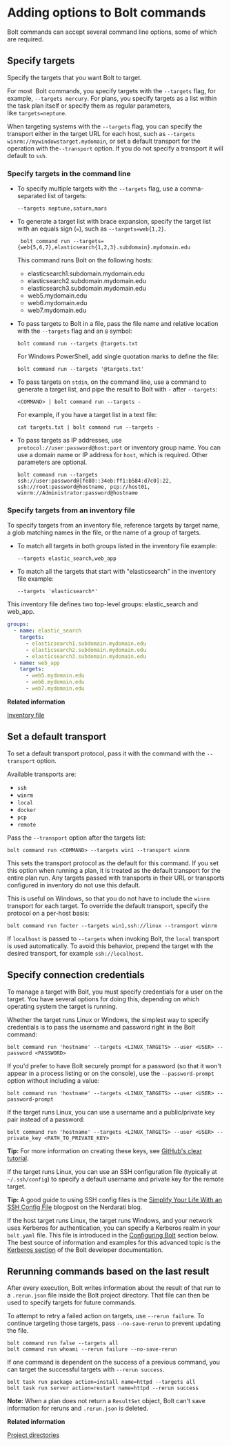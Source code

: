 # Adding options to Bolt commands

Bolt commands can accept several command line options, some of which are required.

## Specify targets

Specify the targets that you want Bolt to target.

For most  Bolt commands, you specify targets with the `--targets` flag, for example, `--targets mercury`. For plans, you specify targets as a list within the task plan itself or specify them as regular parameters, like `targets=neptune`.

When targeting systems with the `--targets` flag, you can specify the transport either in the target URL for each host, such as `--targets winrm://mywindowstarget.mydomain`, or set a default transport for the operation with the`--transport` option. If you do not specify a transport it will default to `ssh`.

### Specify targets in the command line

-   To specify multiple targets with the `--targets` flag, use a comma-separated list of targets:
    ```
    --targets neptune,saturn,mars
    ```

-   To generate a target list with brace expansion, specify the target list with an equals sign (`=`), such as `--targets=web{1,2}`.
    ```
     bolt command run --targets={web{5,6,7},elasticsearch{1,2,3}.subdomain}.mydomain.edu  
    ```
    This command runs Bolt on the following hosts:
    -   elasticsearch1.subdomain.mydomain.edu
    -   elasticsearch2.subdomain.mydomain.edu
    -   elasticsearch3.subdomain.mydomain.edu
    -   web5.mydomain.edu
    -   web6.mydomain.edu
    -   web7.mydomain.edu

-   To pass targets to Bolt in a file, pass the file name and relative location with the `--targets` flag and an `@` symbol:
    ```
    bolt command run --targets @targets.txt
    ```

    For Windows PowerShell, add single quotation marks to define the file:
    ```
    bolt command run --targets '@targets.txt'
    ```

-   To pass targets on `stdin`, on the command line, use a command to generate a target list, and pipe the result to Bolt with `-` after `--targets`:
    ```
    <COMMAND> | bolt command run --targets -
    ```

    For example, if you have a target list in a text file:
    ```
    cat targets.txt | bolt command run --targets -
    ```

-   To pass targets as IP addresses, use `protocol://user:password@host:port` or inventory group name. You can use a domain name or IP address for `host`, which is required. Other parameters are optional.
    ```
    bolt command run --targets ssh://user:password@[fe80::34eb:ff1:b584:d7c0]:22,
    ssh://root:password@hostname, pcp://host01, winrm://Administrator:password@hostname
    ```


### Specify targets from an inventory file

To specify targets from an inventory file, reference targets by target name, a glob matching names in the file, or the name of a group of targets.
-   To match all targets in both groups listed in the inventory file example:
    ```
    --targets elastic_search,web_app
    ```
-   To match all the targets that start with "elasticsearch" in the inventory file example:
    ```
    --targets 'elasticsearch*' 
    ```

This inventory file defines two top-level groups: elastic_search and web_app.
```yaml
groups:
  - name: elastic_search
    targets:
      - elasticsearch1.subdomain.mydomain.edu
      - elasticsearch2.subdomain.mydomain.edu
      - elasticsearch3.subdomain.mydomain.edu
  - name: web_app
    targets:
      - web5.mydomain.edu
      - web6.mydomain.edu
      - web7.mydomain.edu
```

**Related information**  

[Inventory file](inventory_file_v2.md)

## Set a default transport

To set a default transport protocol, pass it with the command with the `--transport` option.

Available transports are:
-   `ssh`
-   `winrm`
-   `local`
-   `docker`
-   `pcp`
-   `remote`

Pass the `--transport` option after the targets list:
```
bolt command run <COMMAND> --targets win1 --transport winrm
```

This sets the transport protocol as the default for this command. If you set this option when running a plan, it is treated as the default transport for the entire plan run. Any targets passed with transports in their URL or transports configured in inventory do not use this default.

This is useful on Windows, so that you do not have to include the `winrm` transport for each target. To override the default transport, specify the protocol on a per-host basis:
```
bolt command run facter --targets win1,ssh://linux --transport winrm
```

If `localhost` is passed to `--targets` when invoking Bolt, the `local` transport is used automatically. To avoid this behavior, prepend the target with the desired transport, for example `ssh://localhost`.


## Specify connection credentials

To manage a target with Bolt, you must specify credentials for a user on the target. You have several options for doing this, depending on which operating system the target is running.

Whether the target runs Linux or Windows, the simplest way to specify credentials is to pass the username and password right in the Bolt command:
```
bolt command run 'hostname' --targets <LINUX_TARGETS> --user <USER> --password <PASSWORD>
```

If you'd prefer to have Bolt securely prompt for a password (so that it won't appear in a process listing or on the console), use the `--password-prompt` option without including a value:
```
bolt command run 'hostname' --targets <LINUX_TARGETS> --user <USER> --password-prompt
```

If the target runs Linux, you can use a username and a public/private key pair instead of a password:
```
bolt command run 'hostname' --targets <LINUX_TARGETS> --user <USER> --private_key <PATH_TO_PRIVATE_KEY>
```

**Tip:** For more information on creating these keys, see [GitHub's clear tutorial](https://help.github.com/en/articles/generating-a-new-ssh-key-and-adding-it-to-the-ssh-agent).

If the target runs Linux, you can use an SSH configuration file (typically at `~/.ssh/config`) to specify a default username and private key for the remote target.

**Tip:** A good guide to using SSH config files is the [Simplify Your Life With an SSH Config File](https://nerderati.com/2011/03/17/simplify-your-life-with-an-ssh-config-file/) blogpost on the Nerdarati blog.

If the host target runs Linux, the target runs Windows, and your network uses Kerberos for authentication, you can specify a Kerberos realm in your `bolt.yaml` file. This file is introduced in the [Configuring Bolt](configuring_bolt.md) section below. The best source of information and examples for this advanced topic is the [Kerberos section](https://github.com/puppetlabs/bolt/blob/master/developer-docs/kerberos.md) of the Bolt developer documentation.

## Rerunning commands based on the last result

After every execution, Bolt writes information about the result of that run to a `.rerun.json` file inside the Bolt project directory. That file can then be used to specify targets for future commands.

To attempt to retry a failed action on targets, use `--rerun failure`. To continue targeting those targets, pass `--no-save-rerun` to prevent updating the file.
```shell script
bolt command run false --targets all
bolt command run whoami --rerun failure --no-save-rerun
```

If one command is dependent on the success of a previous command, you can target the successful targets with `--rerun success`.
```shell script
bolt task run package action=install name=httpd --targets all
bolt task run server action=restart name=httpd --rerun success
```

**Note:** When a plan does not return a `ResultSet` object, Bolt can't save information for reruns and `.rerun.json` is deleted.

**Related information**  

[Project directories](bolt_project_directories.md#)

